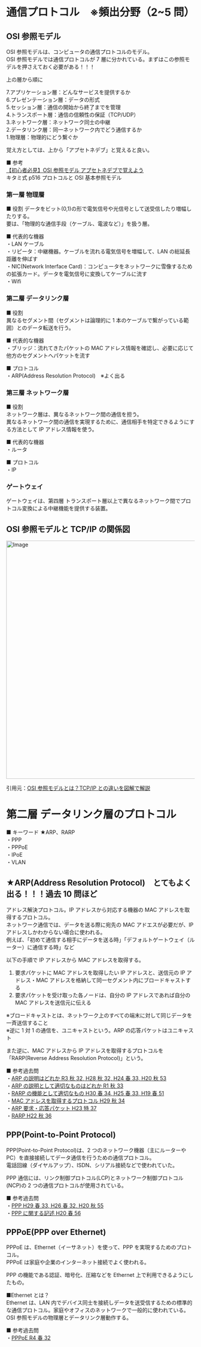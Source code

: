 # 通信プロトコル　※頻出分野（2~5 問）

## OSI 参照モデル

OSI 参照モデルは、コンピュータの通信プロトコルのモデル。  
OSI 参照モデルでは通信プロトコルが 7 層に分かれている。まずはこの参照モデルを押さえておく必要がある！！！

上の層から順に

7.アプリケーション層：どんなサービスを提供するか  
6.プレゼンテーション層：データの形式  
5.セッション層：通信の開始から終了までを管理  
4.トランスポート層：通信の信頼性の保証（TCP/UDP）  
3.ネットワーク層：ネットワーク同士の中継  
2.データリンク層：同一ネットワーク内でどう通信するか  
1.物理層：物理的にどう繋ぐか

覚え方としては、上から「アプセトネデブ」と覚えると良い。

■ 参考  
[【初心者必見】OSI 参照モデル アプセトネデブで覚えよう](https://envader.plus/article/38)  
キタミ式 p516 プロトコルと OSI 基本参照モデル

### 第一層 物理層

■ 役割
データをビット(0,1)の形で電気信号や光信号として送受信したり増幅したりする。  
要は、「物理的な通信手段（ケーブル、電波など）」を扱う層。

■ 代表的な機器  
・LAN ケーブル  
・リピータ：中継機器。ケーブルを流れる電気信号を増幅して、LAN の総延長距離を伸ばす  
・NIC(Network Interface Card)：コンピュータをネットワークに雪像するための拡張カード。データを電気信号に変換してケーブルに流す  
・Wifi

### 第二層 データリンク層

■ 役割  
異なるセグメント間（セグメントは論理的に 1 本のケーブルで繋がっている範囲）とのデータ転送を行う。

■ 代表的な機器  
・ブリッジ：流れてきたパケットの MAC アドレス情報を確認し、必要に応じて他方のセグメントへパケットを流す

■ プロトコル  
・ARP(Address Resolution Protocol)　※よく出る

### 第三層 ネットワーク層

■ 役割  
ネットワーク層は、異なるネットワーク間の通信を担う。  
異なるネットワーク間の通信を実現するために、通信相手を特定できるようにする方法として IP アドレス情報を使う。

■ 代表的な機器  
・ルータ

■ プロトコル  
・IP

### ゲートウェイ

ゲートウェイは、第四層 トランスポート層以上で異なるネットワーク間でプロトコル変換による中継機能を提供する装置。

## OSI 参照モデルと TCP/IP の関係図

<img width="636" alt="Image" src="https://github.com/user-attachments/assets/5593e8eb-1131-4f7b-9dff-ab007af2dd82" />

引用元：[OSI 参照モデルとは？TCP/IP との違いを図解で解説](https://www.itmanage.co.jp/column/osi-reference-model/)

# 第二層 データリンク層のプロトコル

■ キーワード
★ARP、RARP  
・PPP  
・PPPoE  
・IPoE  
・VLAN

## ★ARP(Address Resolution Protocol)　とてもよく出る！！！過去 10 問ほど

アドレス解決プロトコル。IP アドレスから対応する機器の MAC アドレスを取得するプロトコル。  
ネットワーク通信では、データを送る際に宛先の MAC アドエスが必要だが、IP アドレスしかわからない場合に使われる。  
例えば、「初めて通信する相手にデータを送る時」「デフォルトゲートウェイ（ルーター）に通信する時」など

以下の手順で IP アドレスから MAC アドレスを取得する。

1. 要求パケットに MAC アドレスを取得したい IP アドレスと、送信元の IP アドレス・MAC アドレスを格納して同一セグメント内にブロードキャストする
2. 要求パケットを受け取った各ノードは、自分の IP アドレスであれば自分の MAC アドレスを送信元に伝える

※ブロードキャストとは、ネットワーク上のすべての端末に対して同じデータを一斉送信すること  
※逆に 1 対 1 の通信を、ユニキャストという。ARP の応答パケットはユニキャスト

また逆に、MAC アドレスから IP アドレスを取得するプロトコルを「RARP(Reverse Address Resolution Protocol)」という。

■ 参考過去問  
・[ARP の説明はどれか R3 秋 32, H28 秋 32, H24 春 33, H20 秋 53](https://www.ap-siken.com/bunya.php?m=10&s=3&no=21)  
・[ARP の説明として適切なものはどれか R1 秋 33](https://www.ap-siken.com/bunya.php?m=10&s=3&no=29)  
・[RARP の機能として適切なもの H30 春 34, H25 春 33, H19 春 51](https://www.ap-siken.com/bunya.php?m=10&s=3&no=35)  
・[MAC アドレスを取得するプロトコル H29 秋 34](https://www.ap-siken.com/bunya.php?m=10&s=3&no=37)  
・[ARP 要求・応答パケット H23 特 37](https://www.ap-siken.com/bunya.php?m=10&s=3&no=66)  
・[RARP H22 秋 36](https://www.ap-siken.com/bunya.php?m=10&s=3&no=67)

## PPP(Point-to-Point Protocol)

PPP(Point-to-Point Protocol)は、2 つのネットワーク機器（主にルーターや PC）を直接接続してデータ通信を行うための通信プロトコル。  
電話回線（ダイヤルアップ）、ISDN、シリアル接続などで使われていた。

PPP 通信には、リンク制御プロトコル(LCP)とネットワーク制御プロトコル(NCP)の 2 つの通信プロトコルが使用されている。

■ 参考過去問  
・[PPP H29 春 33, H26 春 32, H20 秋 55](https://www.ap-siken.com/bunya.php?m=10&s=3&no=39)  
・[PPP に関する記述 H20 春 56](https://www.ap-siken.com/bunya.php?m=10&s=3&no=77)

## PPPoE(PPP over Ethernet)

PPPoE は、Ethernet（イーサネット）を使って、PPP を実現するためのプロトコル。  
PPPoE は家庭や企業のインターネット接続でよく使われる。

PPP の機能である認証、暗号化、圧縮などを Ethernet 上で利用できるようにしたもの。

■Ethernet とは？  
Ethernet は、LAN 内でデバイス同士を接続しデータを送受信するための標準的な通信プロトコル。家庭やオフィスのネットワークで一般的に使われている。  
OSI 参照モデルの物理層とデータリンク層動作する。

■ 参考過去問  
・[PPPoE R4 春 32](https://www.ap-siken.com/bunya.php?m=10&s=3&no=17)
